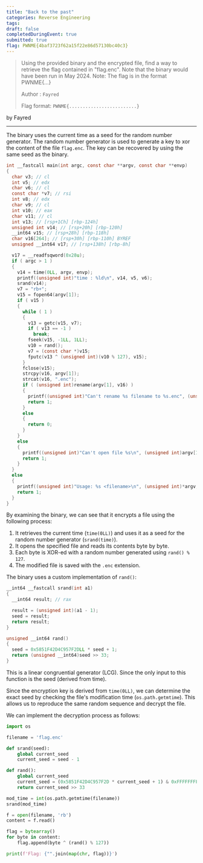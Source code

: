 ```yaml
---
title: "Back to the past"
categories: Reverse Engineering
tags: 
draft: false
completedDuringEvent: true
submitted: true
flag: PWNME{4baf3723f62a15f22e86d57130bc40c3}
---
```

> Using the provided binary and the encrypted file, find a way to retrieve the flag contained in "flag.enc". Note that the binary would have been run in May 2024. Note: The flag is in the format PWNME{...}
>
> Author : `Fayred`
>
> Flag format: `PWNME{.........................}`

by Fayred

---

The binary uses the current time as a seed for the random number generator. The random number generator is used to generate a key to xor the content of the file `flag.enc`. The key can be recovered by using the same seed as the binary.

```c
int __fastcall main(int argc, const char **argv, const char **envp)
{
  char v3; // cl
  int v5; // edx
  char v6; // cl
  const char *v7; // rsi
  int v8; // edx
  char v9; // cl
  int v10; // eax
  char v11; // cl
  int v13; // [rsp+1Ch] [rbp-124h]
  unsigned int v14; // [rsp+20h] [rbp-120h]
  __int64 v15; // [rsp+28h] [rbp-118h]
  char v16[264]; // [rsp+30h] [rbp-110h] BYREF
  unsigned __int64 v17; // [rsp+138h] [rbp-8h]

  v17 = __readfsqword(0x28u);
  if ( argc > 1 )
  {
    v14 = time(0LL, argv, envp);
    printf((unsigned int)"time : %ld\n", v14, v5, v6);
    srand(v14);
    v7 = "rb+";
    v15 = fopen64(argv[1]);
    if ( v15 )
    {
      while ( 1 )
      {
        v13 = getc(v15, v7);
        if ( v13 == -1 )
          break;
        fseek(v15, -1LL, 1LL);
        v10 = rand();
        v7 = (const char *)v15;
        fputc(v13 ^ (unsigned int)(v10 % 127), v15);
      }
      fclose(v15);
      strcpy(v16, argv[1]);
      strcat(v16, ".enc");
      if ( (unsigned int)rename(argv[1], v16) )
      {
        printf((unsigned int)"Can't rename %s filename to %s.enc", (unsigned int)argv[1], (unsigned int)argv[1], v11);
        return 1;
      }
      else
      {
        return 0;
      }
    }
    else
    {
      printf((unsigned int)"Can't open file %s\n", (unsigned int)argv[1], v8, v9);
      return 1;
    }
  }
  else
  {
    printf((unsigned int)"Usage: %s <filename>\n", (unsigned int)*argv, (_DWORD)envp, v3);
    return 1;
  }
}
```

By examining the binary, we can see that it encrypts a file using the following process:

1. It retrieves the current time (`time(0LL)`) and uses it as a seed for the random number generator (`srand(time)`).
2. It opens the specified file and reads its contents byte by byte.
3. Each byte is XOR-ed with a random number generated using `rand() % 127`.
4. The modified file is saved with the `.enc` extension.

The binary uses a custom implementation of `rand()`:

```c
__int64 __fastcall srand(int a1)
{
  __int64 result; // rax

  result = (unsigned int)(a1 - 1);
  seed = result;
  return result;
}

unsigned __int64 rand()
{
  seed = 0x5851F42D4C957F2DLL * seed + 1;
  return (unsigned __int64)seed >> 33;
}
```

This is a linear congruential generator (LCG). Since the only input to this function is the seed (derived from time).

Since the encryption key is derived from `time(0LL)`, we can determine the exact seed by checking the file's modification time (`os.path.getmtime`). This allows us to reproduce the same random sequence and decrypt the file.

We can implement the decryption process as follows:

```py
import os

filename = 'flag.enc'

def srand(seed):
    global current_seed
    current_seed = seed - 1

def rand():
    global current_seed
    current_seed = (0x5851F42D4C957F2D * current_seed + 1) & 0xFFFFFFFFFFFFFFFF
    return current_seed >> 33

mod_time = int(os.path.getmtime(filename))
srand(mod_time)

f = open(filename, 'rb')
content = f.read()

flag = bytearray()
for byte in content:
    flag.append(byte ^ (rand() % 127))

print(f'Flag: {"".join(map(chr, flag))}')
```

